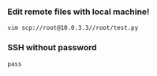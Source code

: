 ### Edit remote files with local machine!
    vim scp://root@10.0.3.3//root/test.py

### SSH without password
    pass



